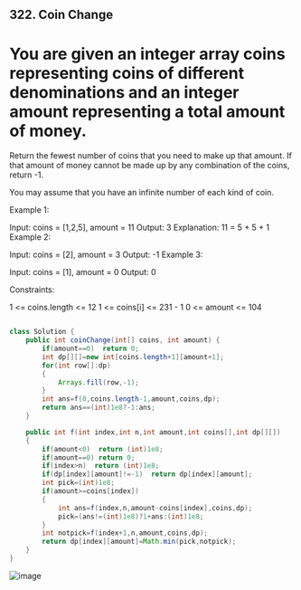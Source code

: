 ## 322. Coin Change


# You are given an integer array coins representing coins of different denominations and an integer amount representing a total amount of money.

Return the fewest number of coins that you need to make up that amount. If that amount of money cannot be made up by any combination of the coins, return -1.

You may assume that you have an infinite number of each kind of coin.

 

Example 1:

Input: coins = [1,2,5], amount = 11
Output: 3
Explanation: 11 = 5 + 5 + 1
Example 2:

Input: coins = [2], amount = 3
Output: -1
Example 3:

Input: coins = [1], amount = 0
Output: 0
 

Constraints:

1 <= coins.length <= 12
1 <= coins[i] <= 231 - 1
0 <= amount <= 104


``` java

class Solution {
    public int coinChange(int[] coins, int amount) {
        if(amount==0)  return 0;
        int dp[][]=new int[coins.length+1][amount+1];
        for(int row[]:dp)
        {
            Arrays.fill(row,-1);
        }
        int ans=f(0,coins.length-1,amount,coins,dp);
        return ans==(int)1e8?-1:ans;
    }

    public int f(int index,int n,int amount,int coins[],int dp[][])
    {
        if(amount<0)  return (int)1e8;
        if(amount==0) return 0;
        if(index>n)  return (int)1e8;
        if(dp[index][amount]!=-1)  return dp[index][amount];
        int pick=(int)1e8;
        if(amount>=coins[index])
        {
            int ans=f(index,n,amount-coins[index],coins,dp);
            pick=(ans!=(int)1e8)?1+ans:(int)1e8;
        }
        int notpick=f(index+1,n,amount,coins,dp);
        return dp[index][amount]=Math.min(pick,notpick);
    }
}
```

![image](https://github.com/user-attachments/assets/ae7a0c05-5def-45e3-888a-6e6564ae321b)

